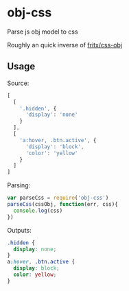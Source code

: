 # obj-css

Parse js obj model to css

Roughly an quick inverse of [fritx/css-obj](https://github.com/fritx/css-obj)

## Usage

Source:

```js
[
  [
    '.hidden', {
      'display': 'none'
    }
  ],
  [
    'a:hover, .btn.active', {
      'display': 'block',
      'color': 'yellow'
    }
  ]
]
```

Parsing:

```js
var parseCss = require('obj-css')
parseCss(cssObj, function(err, css){
  console.log(css)
})
```

Outputs:

```css
.hidden {
  display: none;
}
a:hover, .btn.active {
  display: block;
  color: yellow;
}
```